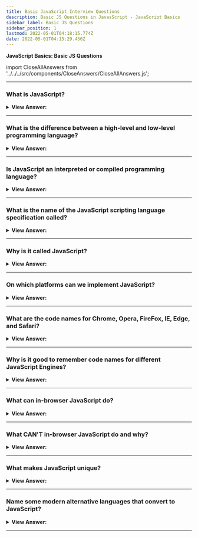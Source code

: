 ```yaml
---
title: Basic JavaScript Interview Questions
description: Basic JS Questions in JavasScript - JavaScript Basics
sidebar_label: Basic JS Questions
sidebar_position: 1
lastmod: 2022-05-01T04:18:15.774Z
date: 2022-05-01T04:15:29.456Z
---
```


<head>
  <title>Basic JavaScript Interview Questions and Answers</title>
</head>

**JavaScript Basics: Basic JS Questions**

import CloseAllAnswers from '../../../src/components/CloseAnswers/CloseAllAnswers.js';

<CloseAllAnswers />

---

### What is JavaScript?

<details className='answer'>
  <summary>
    <strong>View Answer:</strong>
  </summary>
  <div>
    <div>
      <strong>Interview Response:</strong> JavaScript is a high-level, dynamically typed, interpreted scripting language used to create interactive effects in the browser or server.<br/><br/>
    </div>

:::note

It should be noted, to maintain efficient speed in the browser, V8 translates JavaScript code into more efficient machine code instead of using an interpreter. During execution, it compiles JavaScript code into machine code using a JIT (Just-In-Time) compiler, much like SpiderMonkey or Rhino in the Mozilla browser.

:::

  </div>
</details>

---

### What is the difference between a high-level and low-level programming language?

<details>
  <summary>
    <strong>View Answer:</strong>
  </summary>
  <div>
    <div>
      <strong>Interview Response:</strong> A high-level language gets compiled without detailed knowledge of the underlying computer. For example, managing memory, knowing what processor is running, and keeping track of things like pointers are not necessary. High-level languages are more accessible to write and manage than low or mid-level programming languages because they are platform-independent. The major distinction between high-level and low-level languages is that programmers can readily grasp, interpret, and compile high-level languages when compared to machines. Machines, on the other hand, can interpret low-level language more readily than humans.
    </div>
  </div>
</details>

---

### Is JavaScript an interpreted or compiled programming language?

<details>
  <summary>
    <strong>View Answer:</strong>
  </summary>
  <div>
    <div>
      <strong>Interview Response:</strong> JavaScript is an interpreted language.
    </div>
    <br />
    <div>
      <strong>Technical Response:</strong> In a compiled language, the target machine directly translates the program. The target machine does not translate the source code directly into an interpreted language. Instead, a different program, an interpreter, reads and executes the code. In simple terms: JavaScript is an interpreted language.
    </div>
  </div>
</details>

---

### What is the name of the JavaScript scripting language specification called?

<details>
  <summary>
    <strong>View Answer:</strong>
  </summary>
  <div>
    <div>
      <strong>Interview Response:</strong> ECMAScript with a reference guide named ECMA-262.
    </div>
  </div>
</details>

---

### Why is it called JavaScript?

<details>
  <summary>
    <strong>View Answer:</strong>
  </summary>
  <div>
    <div>
      <strong>Interview Response:</strong> JavaScript was initially named "Live Script," but because of the popularity of Java. It was renamed too JavaScript as a play on the notoriety of the Java programming language, but they are considerably different. JavaScript is a high-level programming language, and Java is a mid-level programming language.
      </div>
  </div>
</details>

---

### On which platforms can we implement JavaScript?

<details>
  <summary>
    <strong>View Answer:</strong>
  </summary>
  <div>
    <div>
      <strong>Interview Response:</strong> JavaScript works in any environment that has a JS engine.
    </div>
    <br />
    <div>
      <strong>Technical Response:</strong> Today, JavaScript can execute not only in the browser but also on the server or any device with a unique JavaScript engine like Node.js.
    </div>
  </div>
</details>

---

### What are the code names for Chrome, Opera, FireFox, IE, Edge, and Safari?

<details>
  <summary>
    <strong>View Answer:</strong>
  </summary>
  <div>
    <div>
      <strong>Technical Response:</strong>
      <br />
      <br />
      <ol>
        <li>V8 - in Chrome and Opera</li>
        <li>Spider Monkey - in FireFox</li>
        <li>Chakra - in Internet Explorer</li>
        <li>Chakra Core - in Microsoft Edge</li>
        <li>Nitro / SquirrelFish - in Safari</li>
      </ol>
    </div>
  </div>
</details>

---

### Why is it good to remember code names for different JavaScript Engines?

<details>
  <summary>
    <strong>View Answer:</strong>
  </summary>
  <div>
    <div>
      <strong>Interview Response:</strong> It is good to remember the names of engines to ensure features work in all environments. If not, we must write a polyfill.
    </div>
    <br />
    <div>
      <strong>Technical Response:</strong> The code names are good to remember because they get used in developer articles on the internet. For instance, if "V8 supports a feature X, " it probably works in Chrome and Opera.
    </div>
  </div>
</details>

---

### What can in-browser JavaScript do?

<details>
  <summary><strong>View Answer:</strong></summary>
  <div>
  <div><strong>Interview Response:</strong> In-browser JavaScript can do everything related to a webpage like manipulation, interaction with the user, and the webserver.</div><br />
  <div><strong>Technical Response:</strong> JavaScript's capabilities get heavily influenced by the environment in which it runs. Node.js, for example, includes methods that allow JavaScript to read/write arbitrary files and make network requests.<br/><br/>In-browser JavaScript can accomplish everything related to webpage alteration, user interaction, and webserver interaction.
  </div>
  </div><br/>
 <strong>For instance, in-browser JavaScript can:</strong>

1. Modify the existing text, add HTML, and design the page.
2. Respond to user activities, such as mouse clicks, pointer movements, and keystrokes.
3. Send network requests to distant servers and download and upload files (so-called AJAX and COMET technologies).
4. Get and set cookies, ask the visitor questions, and display messages
5. Track client-side data ("local storage").

</details>

---

### What CAN'T in-browser JavaScript do and why?

<details>
  <summary>
    <strong>View Answer:</strong>
  </summary>
  <div>
    <div>
      <strong>Interview Response:</strong> JavaScript's abilities are limited to ensure a user's safety in the browser. The aim is to prevent a malicious website from accessing users' data or harming them.
    </div>
    <br />
    <div>
      <strong>Technical Response:</strong> JavaScript's capabilities in the browser are limited to safeguard the user's safety. The purpose is to prevent a malicious website from acquiring private information or inflicting data damage to users.
    </div>
    <div>
      <strong>Examples of such constraints include:</strong>
      <br />
      <br />
      <ol>
        <li>
          JavaScript permits us to read/write files directly on the hard disk, copy them, or run applications on a web page, however, it does not have direct access to OS functionality.
        </li>
        <li>
         Modern browsers allow it to interact with files. Still, access is limited and only provided if the user performs specific actions, such as "dropping" a file into a browser window or choosing it through a tag.
        </li>
        <li>
          Interacting with the camera/microphone and other devices is possible, but it requires the user's explicit consent. The JavaScript-enabled page may not secretly activate a web camera, examine its surroundings, and communicate the data.
        </li>
        <li>
          JavaScript from one page may not be able to access JavaScript from another if they are from separate sites (from a different domain, protocol, or port).
        </li>
        <li>
          JavaScript can easily connect with the server that serves the current page through the internet. However, its capacity to receive data from other sites/domains is severely limited. Although feasible, it requires explicit agreement from the remote side (represented in HTTP headers).
        </li>
      </ol>
    </div>
  </div>
</details>

---

### What makes JavaScript unique?

<details>
  <summary>
    <strong>View Answer:</strong>
  </summary>
  <div>
    <div>
      <strong>Interview Response:</strong> JavaScript is unique because it fully integrates HTML and CSS, and all major browsers support it. JavaScript is the only browser technology that combines all three of these features. That distinguishes JavaScript and explains why it is the most widely used technology for designing browser interfaces.
    </div>
    <br />
  </div>
    </details>

---

### Name some modern alternative languages that convert to JavaScript?

<details>
  <summary>
    <strong>View Answer:</strong>
  </summary>
  <div>
    <div>
      <strong>Interview Response:</strong> Some of the alternatives to JavaScript include Coffee Script, TypeScript, Flow, Brython, Dart, and Kotlin.
    </div>
    <br />
    <div>
      <strong>Technical Response:</strong> Several popular languages are trans-piled (converted) to JavaScript before running in the browser.
    </div>
    <br />
    <div>
      <strong>Examples of such languages:</strong>
      <br />
      <br />
      <ol>
        <li>
          <strong>CoffeeScript</strong> is a "syntactic sugar" for JavaScript. It introduces shorter syntax, allowing us to write more transparent and more precise code—usually, Ruby devs like it.
        </li>
        <li>
          <strong>TypeScript</strong> concentrates on adding "strict data typing" to simplify the development and support of complex systems, and Microsoft develops it.
        </li>
        <li>
          <strong>Flow</strong> also adds data typing, but differently, and Facebook developed it.
        </li>
        <li>
          <strong>Dart</strong> is a standalone language with an engine that runs in non-browser environments (like mobile apps) and converts to JavaScript—developed by Google.
        </li>
        <li>
          <strong>Brython</strong> is a Python transpiler to JavaScript that enables the writing of applications in pure Python without JavaScript.
        </li>
        <li>
          <strong>Kotlin</strong> is a modern, concise and safe programming language that can target the browser or Node.
        </li>
      </ol>
    </div>
  </div>
</details>

---
